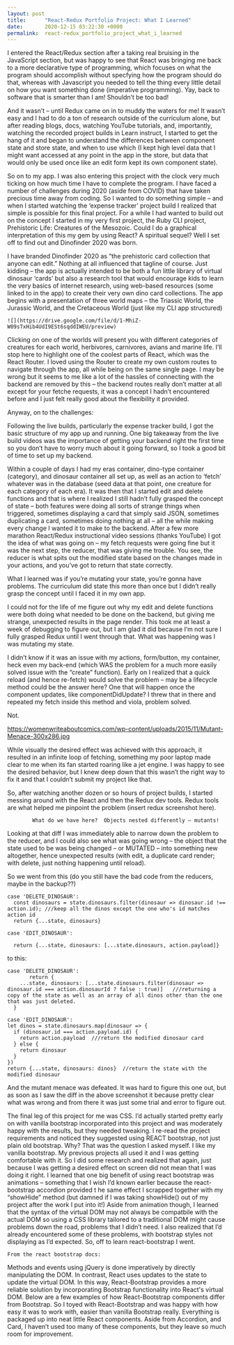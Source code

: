```yaml
---
layout: post
title:      "React-Redux Portfolio Project: What I Learned"
date:       2020-12-15 03:22:30 +0000
permalink:  react-redux_portfolio_project_what_i_learned
---
```



I entered the React/Redux section after a taking real bruising in the JavaScript section, but was happy to see that React was bringing me back to a more declarative type of programming, which focuses on what the program should accomplish without specfying how the program should do that, whereas with Javascript you needed to tell the thing every little detail on how you want something done (imperative programming).  Yay, back to software that is smarter than I am! Shouldn’t be too bad!

And it wasn’t – until Redux came on in to muddy the waters for me! It wasn’t easy and I had to do a ton of research outside of the curriculum alone, but after reading blogs, docs, watching YouTube tutorials, and, importantly, watching the recorded project builds in Learn instruct, I started to get the hang of it and began to understand the differences between component state and store state, and when to use which (I kept high level data that I might want accessed at any point in the app in the store, but data that would only be used once like an edit form kept its own component state).  

So on to my app.  I was also entering this project with the clock very much ticking on how much time I have to complete the program.  I have faced a number of challenges during 2020 (aside from COVID)  that have taken precious time away from coding.  So I wanted to do something simple – and when I started watching the ‘expense tracker’ project build I realized that simple is possible for this final project.  For a while I had wanted to build out on the concept I started in my very first project, the Ruby CLI project, Prehistoric Life: Creatures of the Mesozoic.  Could I do a graphical interpretation of this my gem by using React?  A spiritual sequel?  Well I set off to find out and Dinofinder 2020 was born.

I have branded Dinofinder 2020 as “the prehistoric card collection that anyone can edit.” Nothing at all influenced that tagline of course.  Just kidding – the app is actually intended to be both a fun little library of virtual dinosaur ‘cards’ but also a research tool that would encourage kids to learn the very basics of internet research, using web-based resources (some linked to in the app) to create their very own dino card collections.  The app begins with a presentation of three world maps – the Triassic World, the Jurassic World, and the Cretaceous World (just like my CLI app structured)
  
	![](https://drive.google.com/file/d/1-MhiZ-W09sTxHib4UdI9ESt6sqddIWEU/preview)

Clicking on one of the worlds will present you with different categories of creatures for each world, herbivores, carnivores, avians and marine life.  I’ll stop here to highlight one of the coolest parts of React, which was the React Router.  I loved using the Router to create my own custom routes to navigate through the app, all while being on the same single page.  I may be wrong but it seems to me like a lot of the hassles of connecting with the backend are removed by this – the backend routes really don’t matter at all except for your fetche requests, it was a concept I hadn’t encountered before and I just felt really good about the flexibility it provided.  

Anyway, on to the challenges:

Following the live builds, particularly the expense tracker build, I got the basic structure of my app up and running.  One big takeaway from the live build videos was the importance of getting your backend right the first time so you don’t have to worry much about it going forward, so I took a good bit of time to set up my backend.  

Within a couple of days I had my eras container, dino-type container (category), and dinosaur container all set up, as well as an action to ‘fetch’ whatever was in the database (seed data at that point, one creature for each category of each era).  It was then that I started edit and delete functions and that is where I realized I still hadn’t fully grasped the concept of state – both features were doing all sorts of strange things when triggered, sometimes displaying a card that simply said JSON, sometimes duplicating a card, sometimes doing nothing at all – all the while making every change I wanted it to make to the backend.  After a few more marathon React/Redux instructional video sessions (thanks YouTube) I got the idea of what was going on – my fetch requests were going fine but it was the next step, the reducer, that was giving me trouble.  You see, the reducer is what spits out the modified state based on the changes made in your actions, and you’ve got to return that state correctly.  

What I learned was if you’re mutating your state, you’re gonna have problems.  The curriculum did state this more than once but I didn’t really grasp the concept until I faced it in my own app.  

I could not for the life of me figure out why my edit and delete functions were both doing what needed to be done on the backend, but giving me strange, unexpected results in the page render.  This took me at least a week of debugging to figure out, but I am glad it did because I’m not sure I fully grasped Redux until I went through that.  What was happening was I was mutating my state.  

I didn’t know if it was an issue with my actions, form/button, my container, heck even my back-end (which WAS the problem for a much more easily solved issue with the “create” function).  Early on I realized that a quick reload (and hence re-fetch) would solve the problem – may be a lifecycle method could be the answer here?  One that will happen once the component updates, like componentDidUpdate?  I threw that in there and repeated my fetch inside this method and viola, problem solved.  

Not.  



https://womenwriteaboutcomics.com/wp-content/uploads/2015/11/Mutant-Menace-300x286.jpg


While visually the desired effect was achieved with this approach, it resulted in an infinite loop of fetching, something my poor laptop made clear to me when its fan started roaring like a jet engine.  I was happy to see the desired behavior, but I knew deep down that this wasn’t the right way to fix it and that I couldn’t submit my project like that.  
 
So, after watching another dozen or so hours of project builds, I started messing around with the React and then the Redux dev tools.  Redux tools are what helped me pinpoint the problem (insert redux screenshot here).

			What do we have here?  Objects nested differently – mutants! 

Looking at that diff I was immediately able to narrow down the problem to the reducer, and I could also see what was going wrong – the object that the state used to be was being changed – or MUTATED – into something new altogether, hence unexpected results (with edit, a duplicate card render; with delete, just nothing happening until reload).

So we went from this (do you still have the bad code from the reducers, maybe in the backup??)

    case 'DELETE_DINOSAUR':
      const dinosaurs = state.dinosaurs.filter(dinosaur => dinosaur.id !== action.id); ///keep all the dinos except the one who's id matches action id
      return {...state, dinosaurs}

    case 'EDIT_DINOSAUR':

      return {...state, dinosaurs: [...state.dinosaurs, action.payload]}



to this:


    case 'DELETE_DINOSAUR':
           return {
        ...state, dinosaurs: [...state.dinosaurs.filter(dinosaur => dinosaur.id === action.dinosaurId ? false : true)]   ///returning a copy of the state as well as an array of all dinos other than the one that was just deleted.
      }

    case 'EDIT_DINOSAUR':
    let dinos = state.dinosaurs.map(dinosaur => {
      if (dinosaur.id === action.payload.id) {
        return action.payload  ///return the modified dinosaur card
      } else {
        return dinosaur
      }
    })
    return {...state, dinosaurs: dinos}  //return the state with the modified dinosaur

And the mutant menace was defeated.  It was hard to figure this one out, but as soon as I saw the diff in the above screenshot it because pretty clear what was wrong and from there it was just some trial and error to figure out.  

The final leg of this project for me was CSS.  I’d actually started pretty early on with vanilla bootstrap incorporated into this project and was moderately happy with the results, but they needed tweaking.  I re-read the project requirements and noticed they suggested using REACT bootstrap, not just plain old bootstrap.  Why?  That was the question I asked myself.  I like my vanilla bootstrap.  My previous projects all used it and I was getting comfortable with it.  So I did some research and realized that again, just because I was getting a desired effect on screen did not mean that I was doing it right.  I learned that one big benefit of using react bootstrap was animations – something that I wish I’d known earlier because the react-bootstrap accordion provided t he same effect I scrapped together with my “showHide” method (but damned if I was taking showHide() out of my project after the work I put into it!)  Aside from animation though, I learned that the syntax of the virtual DOM may not always be compatbile with the actual DOM so using a CSS library tailored to a traditional DOM might cause problems down the road, problems that I didn’t need.  I also realized that I’d already encountered some of these problems, with bootstrap styles not displaying as I’d expected.  So, off to learn react-bootstrap I went.  

    From the react bootstrap docs:
Methods and events using jQuery is done imperatively by directly manipulating the DOM. In contrast, React uses updates to the state to update the virtual DOM. In this way, React-Bootstrap provides a more reliable solution by incorporating Bootstrap functionality into React's virtual DOM. Below are a few examples of how React-Bootstrap components differ from Bootstrap.
So I toyed with React-Bootstrap and was happy with how easy it was to work with, easier than vanilla Bootstrap really.  Everything is packaged up into neat little React components.  Aside from Accordion, and Card, I haven’t used too many of these components, but they leave so much room for improvement.  


